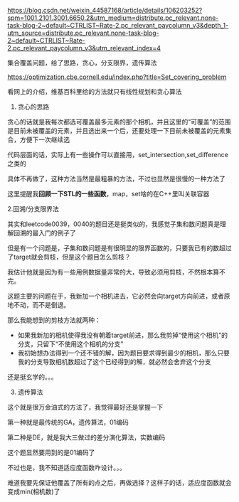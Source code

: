 https://blog.csdn.net/weixin_44587168/article/details/106203252?spm=1001.2101.3001.6650.2&utm_medium=distribute.pc_relevant.none-task-blog-2~default~CTRLIST~Rate-2.pc_relevant_paycolumn_v3&depth_1-utm_source=distribute.pc_relevant.none-task-blog-2~default~CTRLIST~Rate-2.pc_relevant_paycolumn_v3&utm_relevant_index=4

集合覆盖问题，给了思路，贪心，分支限界，遗传算法

https://optimization.cbe.cornell.edu/index.php?title=Set_covering_problem

看网上的介绍，维基百科里给的方法就只有线性规划和贪心算法

1. 贪心的思路

贪心的话就是我每次都选可覆盖最多元素的那个相机，并且这里的“可覆盖”的范围是目前未被覆盖的元素，并且选出来一个后，还要处理一下目前未被覆盖的元素集合，方便下一次继续选

代码层面的话，实际上<set>有一些操作可以直接用，set_intersection,set_difference之类的

具体不再做了，这种方法当然是最粗暴的方法，不过也显然是很慢的一种方法了

这里提醒我**回顾一下STL的一些函数**，map，set啥的在C++里叫关联容器

2.回溯/分支限界法

其实和leetcode0039，0040的题目还是挺类似的，我感觉子集和数问题真是理解回溯的最入门的例子了

但是有一个问题是，子集和数问题是有很明显的限界函数的，只要我已有的数超过了target就会剪枝，但是这个题目怎么剪枝？

我估计他就是因为有一些用例数据量非常的大，导致必须用剪枝，不然根本算不完。

这题主要的问题在于，我新加一个相机进去，它必然会向target方向前进，或者原地不动，而不是倒退。

那么我能想到的剪枝方法就两种：

- 如果我新加的相机使得我没有朝着target前进，那么我剪掉“使用这个相机”的分支，只留下“不使用这个相机的分支”
- 我初始想办法得到一个还不错的解，因为题目要求得到最少的相机，那么只要我的分支导致相机数超过了这个已经得到的解，就必然会舍弃这个分支

还是挺玄学的。。。

3. 遗传算法

这个就是很万金油式的方法了，我觉得最好还是掌握一下

第一种就是最传统的GA，遗传算法，01编码

第二种是DE，就是我大三做过的差分演化算法，实数编码

这个题显然要用到的是01编码了

不过也是，我不知道适应度函数咋设计。。。

难道我要先保证他覆盖了所有的点之后，再做选择？这样子的话，适应度函数就会变成min(相机数)了